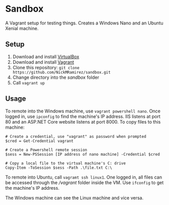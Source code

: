 # Sandbox

A Vagrant setup for testing things. Creates a Windows Nano and an Ubuntu Xenial machine.

## Setup

1. Download and install [VirtualBox](https://www.virtualbox.org/wiki/Downloads)
2. Download and install [Vagrant](https://www.vagrantup.com/downloads.html)
3. Clone this repository: `git clone https://github.com/NickMRamirez/sandbox.git`
4. Change directory into the *sandbox* folder
5. Call `vagrant up`

## Usage

To remote into the Windows machine, use `vagrant powershell nano`. Once logged in, use `ipconfig` to find the machine's IP address. IIS listens at port 80 and an ASP.NET Core website listens at port 8000. To copy files to this machine:

```
# Create a credential, use "vagrant" as password when prompted
$cred = Get-Credential vagrant

# Create a Powershell remote session
$sess = New-PSSession [IP address of nano machine] -Credential $cred

# Copy a local file to the virtual machine's C: drive
Copy-Item -ToSession $sess -Path .\file.txt C:\
```

To remote into Ubuntu, call `vagramt ssh linux1`. One logged in, all files can be accessed through the */vagrant* folder inside the VM. Use `ifconfig` to get the machine's IP address.

The Windows machine can see the Linux machine and vice versa.
